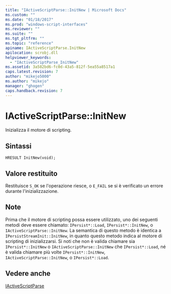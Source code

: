 ```yaml
---
title: "IActiveScriptParse::InitNew | Microsoft Docs"
ms.custom: ""
ms.date: "01/18/2017"
ms.prod: "windows-script-interfaces"
ms.reviewer: ""
ms.suite: ""
ms.tgt_pltfrm: ""
ms.topic: "reference"
apiname: IActiveScriptParse.InitNew
apilocation: scrobj.dll
helpviewer_keywords: 
  - "IActiveScriptParse_InitNew"
ms.assetid: 3a582bd6-fc0d-43a5-812f-5ea55a8517a1
caps.latest.revision: 7
author: "mikejo5000"
ms.author: "mikejo"
manager: "ghogen"
caps.handback.revision: 7
---
```

# IActiveScriptParse::InitNew
Inizializza il motore di scripting.  
  
## Sintassi  
  
```  
HRESULT InitNew(void);  
```  
  
## Valore restituito  
 Restituisce `S_OK` se l'operazione riesce, o `E_FAIL` se si è verificato un errore durante l'inizializzazione.  
  
## Note  
 Prima che il motore di scripting possa essere utilizzato, uno dei seguenti metodi deve essere chiamato: `IPersist*::Load`, `IPersist*::InitNew`, o `IActiveScriptParse::InitNew`.  La semantica di questo metodo è identica a `IPersistStreamInit::InitNew`, in quanto questo metodo indica al motore di scripting di inizializzarsi.  Si noti che non è valida chiamare sia `IPersist*::InitNew` o `IActiveScriptParse::InitNew` che `IPersist*::Load`, né è valida chiamare più volte `IPersist*::InitNew`, `IActiveScriptParse::InitNew`, o `IPersist*::Load`.  
  
## Vedere anche  
 [IActiveScriptParse](../../winscript/reference/iactivescriptparse.md)
